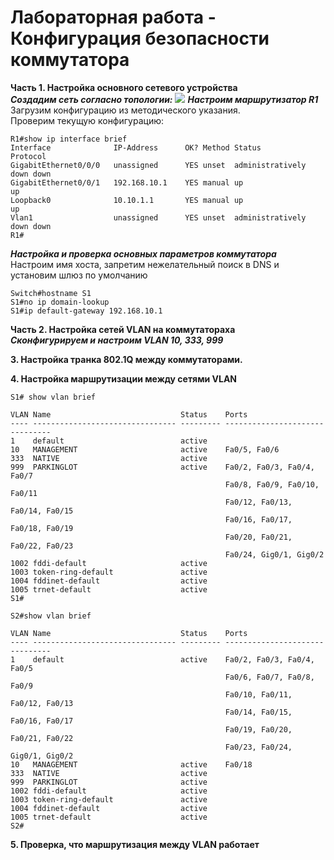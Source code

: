 # Лабораторная работа - Конфигурация безопасности коммутатора   


**Часть 1. Настройка основного сетевого устройства**    
***Создадим сеть согласно топологии:*** 
![](pic/network.png) 
***Настроим маршрутизатор R1***   
Загрузим конфигурацию из методического указания.    
Проверим текущую конфигурацию:  
``` 
R1#show ip interface brief 
Interface              IP-Address      OK? Method Status                Protocol 
GigabitEthernet0/0/0   unassigned      YES unset  administratively down down 
GigabitEthernet0/0/1   192.168.10.1    YES manual up                    up 
Loopback0              10.10.1.1       YES manual up                    up 
Vlan1                  unassigned      YES unset  administratively down down
R1#   
```   
***Настройка и проверка основных параметров коммутатора***    
Настроим имя хоста, запретим нежелательный поиск в DNS и установим шлюз по умолчанию
```
Switch#hostname S1
S1#no ip domain-lookup
S1#ip default-gateway 192.168.10.1    
```   

**Часть 2. Настройка сетей VLAN на коммутатораха**      
***Сконфигурируем и настроим VLAN 10, 333, 999***   



**3. Настройка транка 802.1Q между коммутаторами.** 

**4. Настройка маршрутизации между сетями VLAN**      
``` 
S1# show vlan brief 

VLAN Name                             Status    Ports
---- -------------------------------- --------- -------------------------------
1    default                          active    
10   MANAGEMENT                       active    Fa0/5, Fa0/6
333  NATIVE                           active    
999  PARKINGLOT                       active    Fa0/2, Fa0/3, Fa0/4, Fa0/7
                                                Fa0/8, Fa0/9, Fa0/10, Fa0/11
                                                Fa0/12, Fa0/13, Fa0/14, Fa0/15
                                                Fa0/16, Fa0/17, Fa0/18, Fa0/19
                                                Fa0/20, Fa0/21, Fa0/22, Fa0/23
                                                Fa0/24, Gig0/1, Gig0/2
1002 fddi-default                     active    
1003 token-ring-default               active    
1004 fddinet-default                  active    
1005 trnet-default                    active    
S1#
```
  
```
S2#show vlan brief 

VLAN Name                             Status    Ports
---- -------------------------------- --------- -------------------------------
1    default                          active    Fa0/2, Fa0/3, Fa0/4, Fa0/5
                                                Fa0/6, Fa0/7, Fa0/8, Fa0/9
                                                Fa0/10, Fa0/11, Fa0/12, Fa0/13
                                                Fa0/14, Fa0/15, Fa0/16, Fa0/17
                                                Fa0/19, Fa0/20, Fa0/21, Fa0/22
                                                Fa0/23, Fa0/24, Gig0/1, Gig0/2
10   MANAGEMENT                       active    Fa0/18
333  NATIVE                           active    
999  PARKINGLOT                       active    
1002 fddi-default                     active    
1003 token-ring-default               active    
1004 fddinet-default                  active    
1005 trnet-default                    active    
S2#
```


**5. Проверка, что маршрутизация между VLAN работает**  
